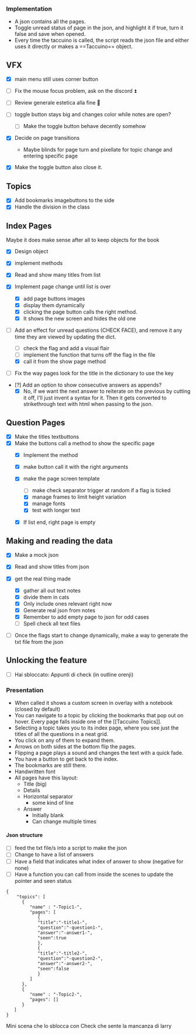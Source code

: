 
### Implementation
- A json contains all the pages.
- Toggle unread status of page in the json, and highlight it if true, turn it false and save when opened.
- Every time the taccuino is called, the script reads the json file and either uses it directly or makes a ==Taccuino== object.

## VFX
- [x] main menu still uses corner button
- [ ] Fix the mouse focus problem, ask on the discord ⏫ 
- [ ] Review generale estetica alla fine 🔽 
- [ ] toggle button stays big and changes color while notes are open?
	- [ ] Make the toggle button behave decently somehow
- [x] Decide on page transitions
	- Maybe blinds for page turn and pixellate for topic change and entering specific page
- [x] Make the toggle button also close it.




## Topics
- [x] Add bookmarks imagebuttons to the side
- [x] Handle the division in the class

## Index Pages
Maybe it does make sense after all to keep objects for the book

- [x] Design object
- [x] implement methods

- [x] Read and show many titles from list
- [x] Implement page change until list is over
	- [x] add page buttons images
	- [x] display them dynamically
	- [x] clicking the page button calls the right method.
	- [x] It shows the new screen and hides the old one
- [ ] Add an effect for unread questions (CHECK FACE), and remove it any time they are viewed by updating the dict.
	- [ ] check the flag and add a visual flair
	- [ ] implement the function that turns off the flag in the file
	- [x] call it from the show page method
- [ ] Fix the way pages look for the title in the dictionary to use the key
- [?] Add an option to show consecutive answers as appends?
	- [x] No, if we want the next answer to reiterate on the previous by cutting it off, I'll just invent a syntax for it. Then it gets converted to strikethrough text with html when passing to the json.
## Question Pages
- [x] Make the titles textbuttons
- [x] Make the buttons call a method to show the specific page
	- [x] Implement the method
	- [x] make button call it with the right arguments
	- [x] make the page screen template
		- [ ] make check separator trigger at random if a flag is ticked
		- [x] manage frames to limit height variation
		- [x] manage fonts
		- [x] test with longer text
	- [x] If list end, right page is empty


## Making and reading the data
- [x] Make  a mock json
- [x] Read and show titles from json
- [x] get the real thing made
	- [x] gather all out text notes
	- [x] divide them in cats
	- [x] Only include ones relevant right now
	- [x] Generate real json from notes
	- [x] Remember to add empty page to json for odd cases
	- [ ] Spell check all text files
- [ ] Once the flags start to change dynamically, make a way to generate the txt file from the json


## Unlocking the feature
- [ ] Hai sbloccato: Appunti di check (in outline orenji)






### Presentation
- When called it shows a custom screen in overlay with a notebook (closed by default)
- You can navigate to a topic by clicking the bookmarks that pop out on hover. Every page falls inside one of the [[Taccuino Topics]].
- Selecting a topic takes you to its index page, where you see just the titles of all the questions in a neat grid.
- You click on any of them to expand them.
- Arrows on both sides at the bottom flip the pages.
- Flipping a page plays a sound and changes the text with a quick fade.
- You have a button to get back to the index.
- The bookmarks are still there.
- Handwritten font
- All pages have this layout: 
	- Title (big)
	- Details
	- Horizontal separator
		- some kind of line
	- Answer
		- Initially blank
		- Can change multiple times



#### Json structure
- [ ] feed the txt file/s into a script to make the json
- [ ] Change to have a list of answers
- [ ] Have a field that indicates what index of answer to show (negative for none)
- [ ] Have a function you can call from inside the scenes to update the pointer and seen status
```Taccuino
{  
    "topics": [  
      {  
         "name" : "-Topic1-",  
         "pages": [  
            {  
            "title":"-title1-",  
            "question":"-question1-",  
            "answer":"-answer1-",  
            "seen":true  
            },  
            {  
            "title":"-title2-",  
            "question":"-question2-",  
            "answer":"-answer2-",  
            "seen":false  
            }  
         ]  
      },  
      {  
         "name" : "-Topic2-",  
         "pages": []  
      }  
   ]  
}
```



Mini scena che lo sblocca con Check che sente la mancanza di larry


